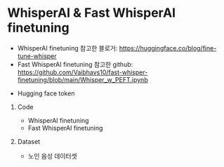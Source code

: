# WhisperAI & Fast WhisperAI finetuning


- WhisperAI finetuning 참고한 블로거: https://huggingface.co/blog/fine-tune-whisper
- Fast WhisperAI finetuning 참고한 github: https://github.com/Vaibhavs10/fast-whisper-finetuning/blob/main/Whisper_w_PEFT.ipynb

* Hugging face token

1. Code
   * WhisperAI finetuning
   * Fast WhisperAI finetuning
  
2. Dataset
   * 노인 음성 데이터셋

